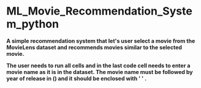 # ML_Movie_Recommendation_System_python
**A simple recommendation system that let's user select a movie from the MovieLens dataset and recommends movies similar to the selected movie.**

**The user needs to run all cells and in the last code cell needs to enter  a movie name as it is in the dataset. The movie name must be followed by year of release in () and it should be enclosed with ' ' .**
